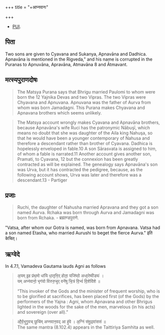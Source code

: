 +++
title = "+आप्नवानः"

+++
- [PUI](http://www.sanskrit-lexicon.uni-koeln.de/scans/PUIScan/2014/web/webtc/servepdf.php?page=1-163). 

## पिता
Two sons are given to Cyavana and Sukanya, Apnavāna and Dadhica. Apnavāna is mentioned in the Rigveda," and his name is corrupted in the Puranas to Apnuvāna, Apravāna, Atmavāna 8 and Ātmavant.

## मत्स्यपुराणदोषः
> The Matsya Purana says that Bhrigu married Paulomi to whom were born the 12 Yajnika Devas and two Vipras. The two Vipras were Chyavana and Apnuvana. Apnuvana was the father of Aurva from whom was born Jamadagni. This Purana makes Chyavana and Apnavana brothers which seems unlikely.

> The Matsya account wrongly makes Cyavana and Apnavāna brothers, because Apnavāna's wife Ruci has the patronymic Nābuşī, which means no doubt that she was daughter of the Aila king Nahuşa, so that he would have been a younger contemporary of Nahusa and therefore a descendant rather than brother of Cyavana. Dadhica is hopelessly enveloped in fable.10 A son Sārasvata is assigned to him, of whom a fable is narrated.11 Another account gives another son, Pramati, to Cyavana, 12 but the connexion has been greatly contracted as will be explained. The genealogy says Apnavāna's son was Urva, but it has contracted the pedigree, because, as the following account shows, Urva was later and therefore was a descendant.13 - Partiger

## प्रजाः
> Ruchi, the daughter of Nahusha married Apravana and they got a son named Aurva. Rchaka was born through Aurva and Jamadagni was born from Rchaka. - ब्रह्माण्डपुराणे.

"Vatsa, after whom our Gotra is named, was born from Apnavana. Vatsa had a son named Etasha, who married Aurushi to beget the fierce Aurva." इति केचित्।

## ऋग्वेदे
In 4.7.1, Vamadeva Gautama lauds Agni as follows

> अ॒यम् इ॒ह प्र॑थ॒मो धा॑यि धा॒तृभि॒र् होता॒ यजि॑ष्ठो अध्व॒रेष्वीड्यः॑ ।  
> यम् अप्न॑वानो॒ भृग॑वो विरुरु॒चुर् वने॑षु चि॒त्रं वि॒भ्वं॑ वि॒शेवि॑शे ॥
>
> “This invoker of the Gods and the minister of frequent worship, who is to be glorified at sacrifices, has been placed first (of the Gods) by the performers of the Yajna : Agni, whom Apnavana and other Bhrigus lighted in the woods for the sake of the men, marvelous (in his acts) and sovereign (over all).”

> औ॒र्व॒भृ॒गु॒वच् छुचि॑म् अप्नवान॒वद् आ हु॑वे । अ॒ग्निं स॑मु॒द्रवा॑ससं ॥  
> The same mantra (8.102.4) appears in the Taittiriya Samhita as well. 